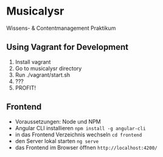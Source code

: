 # Musicalysr

Wissens- &amp; Contentmanagement Praktikum

## Using Vagrant for Development

1. Install vagrant
2. Go to musicalysr directory
3. Run ./vagrant/start.sh
4. ???
5. PROFIT!

## Frontend

- Voraussetzungen: Node und NPM
- Angular CLI installieren
`npm install -g angular-cli`
- in das Frontend Verzeichnis wechseln
`cd frontend`
- den Server lokal starten
`ng serve`
- das Frontend im Browser öffnen
`http://localhost:4200/`

